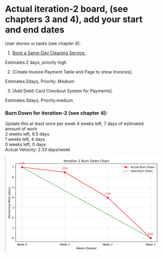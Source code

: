# Actual iteration-2 board, (see chapters 3 and 4), add your start and end dates 

User stories or tasks (see chapter 4):
1. [Book a Same-Day Cleaning Service](./user_stories/user_stories.md), 

Estimates:2 days, priority high

2. [Create Invoice Payment Table and Page to show Invoices].

Estimates:2days, Priority: Medium

3. [Add Debit Card Checkout System for Payments].

Estimates:3days, Priority:medium

### Burn Down for iteration-2 (see chapter 4):
Update this at least once per week
4 weeks left, 7 days of estimated amount of work  
2 weeks left, 6.5 days  
1 weeks left, 4 days  
0 weeks left, 0 days  
Actual Velocity: 2.33 days/week

![Iteration2__BurnDownChart](https://github.com/yuyosa/CP3407/blob/Change-1/Iteration2__BurnDownChart.png)
